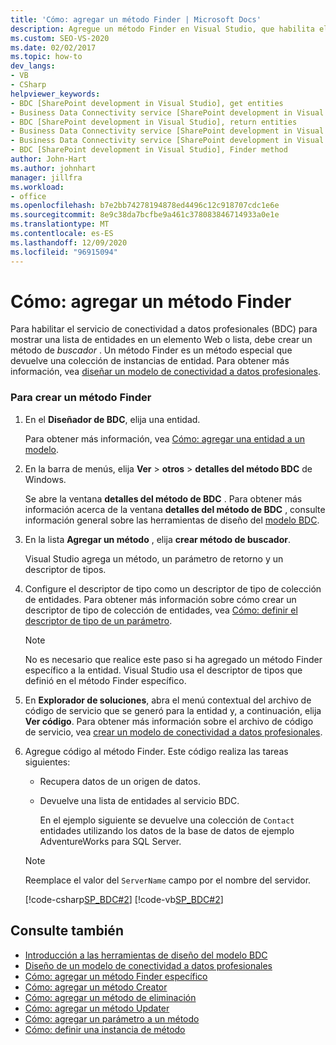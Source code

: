 ```yaml
---
title: 'Cómo: agregar un método Finder | Microsoft Docs'
description: Agregue un método Finder en Visual Studio, que habilita el servicio de conectividad a datos profesionales (BDC) para mostrar una lista de entidades en un elemento Web o lista de SharePoint.
ms.custom: SEO-VS-2020
ms.date: 02/02/2017
ms.topic: how-to
dev_langs:
- VB
- CSharp
helpviewer_keywords:
- BDC [SharePoint development in Visual Studio], get entities
- Business Data Connectivity service [SharePoint development in Visual Studio], return entities
- BDC [SharePoint development in Visual Studio], return entities
- Business Data Connectivity service [SharePoint development in Visual Studio], Finder method
- Business Data Connectivity service [SharePoint development in Visual Studio], get entities
- BDC [SharePoint development in Visual Studio], Finder method
author: John-Hart
ms.author: johnhart
manager: jillfra
ms.workload:
- office
ms.openlocfilehash: b7e2bb74278194878ed4496c12c918707cdc1e6e
ms.sourcegitcommit: 8e9c38da7bcfbe9a461c378083846714933a0e1e
ms.translationtype: MT
ms.contentlocale: es-ES
ms.lasthandoff: 12/09/2020
ms.locfileid: "96915094"
---
```

# <a name="how-to-add-a-finder-method"></a>Cómo: agregar un método Finder
  Para habilitar el servicio de conectividad a datos profesionales (BDC) para mostrar una lista de entidades en un elemento Web o lista, debe crear un método de *buscador* . Un método Finder es un método especial que devuelve una colección de instancias de entidad. Para obtener más información, vea [diseñar un modelo de conectividad a datos profesionales](../sharepoint/designing-a-business-data-connectivity-model.md).

### <a name="to-create-a-finder-method"></a>Para crear un método Finder

1. En el **Diseñador de BDC**, elija una entidad.

    Para obtener más información, vea [Cómo: agregar una entidad a un modelo](../sharepoint/how-to-add-an-entity-to-a-model.md).

2. En la barra de menús, elija **Ver**  >  **otros**  >  **detalles del método BDC** de Windows.

    Se abre la ventana **detalles del método de BDC** . Para obtener más información acerca de la ventana **detalles del método de BDC** , consulte información general sobre las herramientas de diseño del [modelo BDC](../sharepoint/bdc-model-design-tools-overview.md).

3. En la lista **Agregar un método** , elija **crear método de buscador**.

    Visual Studio agrega un método, un parámetro de retorno y un descriptor de tipos.

4. Configure el descriptor de tipo como un descriptor de tipo de colección de entidades. Para obtener más información sobre cómo crear un descriptor de tipo de colección de entidades, vea [Cómo: definir el descriptor de tipo de un parámetro](../sharepoint/how-to-define-the-type-descriptor-of-a-parameter.md).

   > [!NOTE]
   > No es necesario que realice este paso si ha agregado un método Finder específico a la entidad. Visual Studio usa el descriptor de tipos que definió en el método Finder específico.

5. En **Explorador de soluciones**, abra el menú contextual del archivo de código de servicio que se generó para la entidad y, a continuación, elija **Ver código**. Para obtener más información sobre el archivo de código de servicio, vea [crear un modelo de conectividad a datos profesionales](../sharepoint/creating-a-business-data-connectivity-model.md).

6. Agregue código al método Finder. Este código realiza las tareas siguientes:

   - Recupera datos de un origen de datos.

   - Devuelve una lista de entidades al servicio BDC.

     En el ejemplo siguiente se devuelve una colección de `Contact` entidades utilizando los datos de la base de datos de ejemplo AdventureWorks para SQL Server.

   > [!NOTE]
   > Reemplace el valor del `ServerName` campo por el nombre del servidor.

    [!code-csharp[SP_BDC#2](../sharepoint/codesnippet/CSharp/SP_BDC/bdcmodel1/contactservice.cs#2)]
    [!code-vb[SP_BDC#2](../sharepoint/codesnippet/VisualBasic/sp_bdc/bdcmodel1/contactservice.vb#2)]

## <a name="see-also"></a>Consulte también
- [Introducción a las herramientas de diseño del modelo BDC](../sharepoint/bdc-model-design-tools-overview.md)
- [Diseño de un modelo de conectividad a datos profesionales](../sharepoint/designing-a-business-data-connectivity-model.md)
- [Cómo: agregar un método Finder específico](../sharepoint/how-to-add-a-specific-finder-method.md)
- [Cómo: agregar un método Creator](../sharepoint/how-to-add-a-creator-method.md)
- [Cómo: agregar un método de eliminación](../sharepoint/how-to-add-a-deleter-method.md)
- [Cómo: agregar un método Updater](../sharepoint/how-to-add-an-updater-method.md)
- [Cómo: agregar un parámetro a un método](../sharepoint/how-to-add-a-parameter-to-a-method.md)
- [Cómo: definir una instancia de método](../sharepoint/how-to-define-a-method-instance.md)
